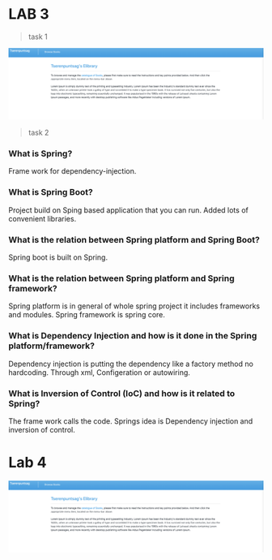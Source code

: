 
# LAB 3 

> task 1

![render](https://github.com/SonnyJimm/cs-appsd/blob/main/lab2/screenshots/SpringThymeLeaf.png)

>task 2

### What is Spring? 
 
Frame work for dependency-injection.

### What is Spring Boot?
Project build on Sping based application that you can run. Added lots of convenient libraries.

### What is the relation between Spring platform and Spring Boot?
Spring boot is built on Spring.

### What is the relation between Spring platform and Spring framework?
Spring platform is in general of whole spring project it includes frameworks and modules. Spring framework is spring core.

### What is Dependency Injection and how is it done in the Spring platform/framework?
Dependency injection is putting the dependency like a factory method  no hardcoding. Through xml, Configeration or autowiring.


### What is Inversion of Control (IoC) and how is it related to Spring?
The  frame work calls the code. Springs idea is Dependency injection and inversion of control. 

# Lab 4

![render](https://github.com/SonnyJimm/cs-appsd/blob/main/lab2/screenshots/SpringThymeLeaf.png)